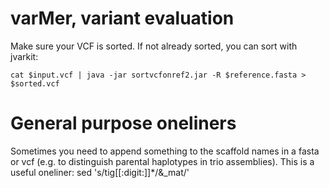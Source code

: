# varMer, variant evaluation

Make sure your VCF is sorted. If not already sorted, you can sort with jvarkit:

```
cat $input.vcf | java -jar sortvcfonref2.jar -R $reference.fasta > $sorted.vcf
```

# General purpose oneliners
Sometimes you need to append something to the scaffold names in a fasta or vcf (e.g. to distinguish parental haplotypes in trio assemblies). This is a useful oneliner:
sed 's/tig[[:digit:]]*/&_mat/'